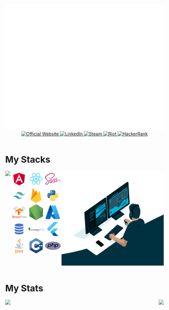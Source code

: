 <div align="center">
    <br>
    <img src="assets/header.svg" width="800" height="400" alt="Header Intro">
    <br>
    <div align="center">
        <a href="https://www.heysia.dev">
            <img src="https://img.shields.io/badge/Official_Website-0078D7?style=for-the-badge&logo=Microsoft-edge&logoColor=white" alt="Official Website">
        </a>
        <a href="https://www.linkedin.com/in/Sia-WRWD/">
            <img src="https://img.shields.io/badge/linkedin-%230077B5.svg?style=for-the-badge&logo=linkedin&logoColor=white" alt="LinkedIn">
        </a>
        <a href="https://steamcommunity.com/id/Sia-WRWD">
            <img src="https://img.shields.io/badge/steam-%23000000.svg?style=for-the-badge&logo=steam&logoColor=white" alt="Steam">
        </a>
        <a href="https://www.riotgames.com/?gamename=Daijin&tagline=%E5%A4%A7%E8%87%A3%E3%81%AE%E7%8C%AB">
            <img src="https://img.shields.io/badge/riotgames-D32936.svg?style=for-the-badge&logo=riotgames&logoColor=white" alt="Riot">
        </a>
        <a href="https://www.hackerrank.com/profile/cheezhensia24">
            <img src="https://img.shields.io/badge/-Hackerrank-2EC866?style=for-the-badge&logo=HackerRank&logoColor=white" alt="HackerRank">
        </a>
    </div>
    <br>
    <h1 align="left">My Stacks</h1>
    <div align="left">
        <img align="right" alt="GIF" src="assets/coding.gif" width="325" height="300" />
        <img align="left" src="https://github-readme-stats.vercel.app/api/top-langs/?username=sia-wrwd&layout=pie&show_icons=true&title_color=ffffff&icon_color=34abeb&text_color=daf7dc&bg_color=151515" height="300" />
        <div align="center">
            <div>
                <code><img height="50" src="https://raw.githubusercontent.com/github/explore/80688e429a7d4ef2fca1e82350fe8e3517d3494d/topics/angular/angular.png"></code>
                <code><img height="50" src="https://raw.githubusercontent.com/github/explore/80688e429a7d4ef2fca1e82350fe8e3517d3494d/topics/react/react.png"></code>
                <code><img height="50" src="https://raw.githubusercontent.com/github/explore/80688e429a7d4ef2fca1e82350fe8e3517d3494d/topics/sass/sass.png"></code>
            </div>
            <div>
                <code><img height="50" src="https://raw.githubusercontent.com/github/explore/80688e429a7d4ef2fca1e82350fe8e3517d3494d/topics/tailwind/tailwind.png"></code>
                <code><img height="50" src="https://raw.githubusercontent.com/github/explore/80688e429a7d4ef2fca1e82350fe8e3517d3494d/topics/firebase/firebase.png"></code>
                <code><img height="50" src="https://raw.githubusercontent.com/github/explore/80688e429a7d4ef2fca1e82350fe8e3517d3494d/topics/python/python.png"></code>
            </div>
            <div>
                <code><img height="50" src="https://raw.githubusercontent.com/github/explore/80688e429a7d4ef2fca1e82350fe8e3517d3494d/topics/tensorflow/tensorflow.png"></code>
                <code><img height="50" src="https://raw.githubusercontent.com/github/explore/80688e429a7d4ef2fca1e82350fe8e3517d3494d/topics/nodejs/nodejs.png"></code>
                <code><img height="50" src="https://raw.githubusercontent.com/github/explore/80688e429a7d4ef2fca1e82350fe8e3517d3494d/topics/azure/azure.png"></code>
            </div>
            <div>
                <code><img height="50" src="https://raw.githubusercontent.com/github/explore/80688e429a7d4ef2fca1e82350fe8e3517d3494d/topics/sql/sql.png"></code>
                <code><img height="50" src="https://raw.githubusercontent.com/github/explore/80688e429a7d4ef2fca1e82350fe8e3517d3494d/topics/mongodb/mongodb.png"></code>
                <code><img height="50" src="https://raw.githubusercontent.com/github/explore/80688e429a7d4ef2fca1e82350fe8e3517d3494d/topics/flutter/flutter.png"></code>
            </div>
            <div>
                <code><img height="50" src="https://raw.githubusercontent.com/github/explore/80688e429a7d4ef2fca1e82350fe8e3517d3494d/topics/java/java.png"></code>
                <code><img height="50" src="https://raw.githubusercontent.com/github/explore/80688e429a7d4ef2fca1e82350fe8e3517d3494d/topics/cpp/cpp.png"></code>
                <code><img height="50" src="https://raw.githubusercontent.com/github/explore/80688e429a7d4ef2fca1e82350fe8e3517d3494d/topics/php/php.png"></code>
            </div>
        </div>
    </div>
</div>
<br><br><br>
<div align="center">
    <h1 align="left">My Stats</h1>
    <img align="left" src="https://media.tenor.com/fKIG2kiLVPgAAAAM/this-is-fine-its-fine.gif" height="190"/>
    <img align="right" src="https://github-readme-stats.vercel.app/api?username=sia-wrwd&show_icons=true&title_color=ffffff&icon_color=34abeb&text_color=daf7dc&bg_color=151515" height="200"/>
</div>
